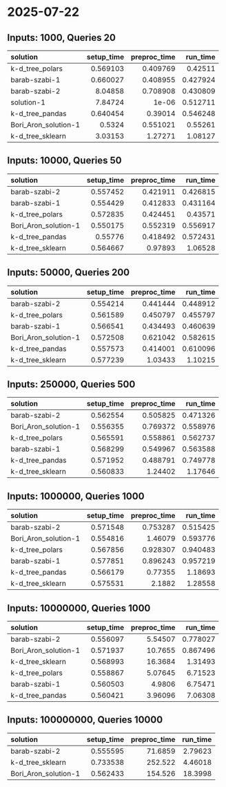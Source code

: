 # 2025-07-22

## Inputs: 1000, Queries 20

| solution             |   setup_time |   preproc_time |   run_time |
|:---------------------|-------------:|---------------:|-----------:|
| k-d_tree_polars      |     0.569103 |       0.409769 |   0.42511  |
| barab-szabi-1        |     0.660027 |       0.408955 |   0.427924 |
| barab-szabi-2        |     8.04858  |       0.708908 |   0.430809 |
| solution-1           |     7.84724  |       1e-06    |   0.512711 |
| k-d_tree_pandas      |     0.640454 |       0.39014  |   0.546248 |
| Bori_Aron_solution-1 |     0.5324   |       0.551021 |   0.55261  |
| k-d_tree_sklearn     |     3.03153  |       1.27271  |   1.08127  |

## Inputs: 10000, Queries 50

| solution             |   setup_time |   preproc_time |   run_time |
|:---------------------|-------------:|---------------:|-----------:|
| barab-szabi-2        |     0.557452 |       0.421911 |   0.426815 |
| barab-szabi-1        |     0.554429 |       0.412833 |   0.431164 |
| k-d_tree_polars      |     0.572835 |       0.424451 |   0.43571  |
| Bori_Aron_solution-1 |     0.550175 |       0.552319 |   0.556917 |
| k-d_tree_pandas      |     0.55776  |       0.418492 |   0.572431 |
| k-d_tree_sklearn     |     0.564667 |       0.97893  |   1.06528  |

## Inputs: 50000, Queries 200

| solution             |   setup_time |   preproc_time |   run_time |
|:---------------------|-------------:|---------------:|-----------:|
| barab-szabi-2        |     0.554214 |       0.441444 |   0.448912 |
| k-d_tree_polars      |     0.561589 |       0.450797 |   0.455797 |
| barab-szabi-1        |     0.566541 |       0.434493 |   0.460639 |
| Bori_Aron_solution-1 |     0.572508 |       0.621042 |   0.582615 |
| k-d_tree_pandas      |     0.557573 |       0.414001 |   0.610096 |
| k-d_tree_sklearn     |     0.577239 |       1.03433  |   1.10215  |

## Inputs: 250000, Queries 500

| solution             |   setup_time |   preproc_time |   run_time |
|:---------------------|-------------:|---------------:|-----------:|
| barab-szabi-2        |     0.562554 |       0.505825 |   0.471326 |
| Bori_Aron_solution-1 |     0.556355 |       0.769372 |   0.558976 |
| k-d_tree_polars      |     0.565591 |       0.558861 |   0.562737 |
| barab-szabi-1        |     0.568299 |       0.549967 |   0.563588 |
| k-d_tree_pandas      |     0.571952 |       0.488791 |   0.749778 |
| k-d_tree_sklearn     |     0.560833 |       1.24402  |   1.17646  |

## Inputs: 1000000, Queries 1000

| solution             |   setup_time |   preproc_time |   run_time |
|:---------------------|-------------:|---------------:|-----------:|
| barab-szabi-2        |     0.571548 |       0.753287 |   0.515425 |
| Bori_Aron_solution-1 |     0.554816 |       1.46079  |   0.593776 |
| k-d_tree_polars      |     0.567856 |       0.928307 |   0.940483 |
| barab-szabi-1        |     0.577851 |       0.896243 |   0.957219 |
| k-d_tree_pandas      |     0.566179 |       0.77355  |   1.18693  |
| k-d_tree_sklearn     |     0.575531 |       2.1882   |   1.28558  |

## Inputs: 10000000, Queries 1000

| solution             |   setup_time |   preproc_time |   run_time |
|:---------------------|-------------:|---------------:|-----------:|
| barab-szabi-2        |     0.556097 |        5.54507 |   0.778027 |
| Bori_Aron_solution-1 |     0.571937 |       10.7655  |   0.867496 |
| k-d_tree_sklearn     |     0.568993 |       16.3684  |   1.31493  |
| k-d_tree_polars      |     0.558867 |        5.07645 |   6.71523  |
| barab-szabi-1        |     0.560503 |        4.9806  |   6.75471  |
| k-d_tree_pandas      |     0.560421 |        3.96096 |   7.06308  |

## Inputs: 100000000, Queries 10000

| solution             |   setup_time |   preproc_time |   run_time |
|:---------------------|-------------:|---------------:|-----------:|
| barab-szabi-2        |     0.555595 |        71.6859 |    2.79623 |
| k-d_tree_sklearn     |     0.733538 |       252.522  |    4.46018 |
| Bori_Aron_solution-1 |     0.562433 |       154.526  |   18.3998  |